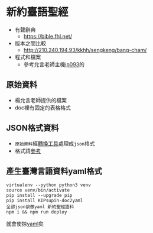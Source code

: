 # 新約臺語聖經

* 有聲辭典
  * https://bible.fhl.net/
* 版本之間比較
  * http://210.240.194.93/kkhh/sengkeng/bang-cham/
* 程式和檔案
  * 參考允言老師主機[ip093](https://github.com/Taiwanese-Corpus/Ungian_Tsu2-ki1#ip093)的
 
## 原始資料
* 楊允言老師提供的檔案
* doc裡有固定的表格格式

## JSON格式資料
* `原始資料`經[轉換工具](https://github.com/sih4sing5hong5/KIPsupin_doc2yaml)處理成`json`格式
* 格式請[參考](https://github.com/sih4sing5hong5/KIPsupin_doc2yaml#%E6%95%99%E8%82%B2%E9%83%A8%E8%87%BA%E7%81%A3%E9%96%A9%E5%8D%97%E8%AA%9E%E5%AD%97%E8%A9%9E%E9%A0%BB%E8%AA%BF%E6%9F%A5%E5%B7%A5%E4%BD%9C%E8%B3%87%E6%96%99%E8%BD%89%E6%8F%9B%E5%B7%A5%E5%85%B7)

## 產生臺灣言語資料yaml格式
```
virtualenv --python python3 venv
source venv/bin/activate
pip install --upgrade pip
pip install KIPsupin-doc2yaml
全部json敆做yaml 新約聖經語料
npm i && npm run deploy
```
就會使掠[yaml](https://Taiwanese-Corpus.github.io/Pakhelke-1916_KoTan-1975_hiantaiekpun-2008_taiwanese-bible/新約聖經語料.yaml)矣
